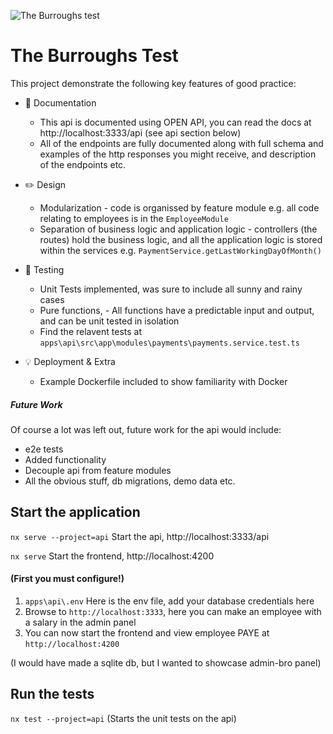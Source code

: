![The Burroughs test](https://news.xbox.com/en-us/wp-content/uploads/sites/2/win_g_OOBE_Xenon.gif?resize=940%2C528)

# The Burroughs Test

This project demonstrate the following key features of good practice:

- :book: Documentation
	- This api is documented using OPEN API, you can read the docs at http://localhost:3333/api (see api section below)
	- All of the endpoints are fully documented along with full schema and examples of the http responses you might receive, and description of the endpoints etc.
	
- :pencil2: Design
	- Modularization - code is organissed by feature module e.g. all code relating to employees is in the `EmployeeModule`
	- Separation of business logic and application logic - controllers (the routes) hold the business logic, and all the application logic is stored within the services e.g. `PaymentService.getLastWorkingDayOfMonth()`

- :space_invader: Testing
	- Unit Tests implemented, was sure to include all sunny and rainy cases
	- Pure functions, - All functions have a predictable input and output, and can be unit tested in isolation
	- Find the relavent tests at `apps\api\src\app\modules\payments\payments.service.test.ts`


- :bulb: Deployment & Extra
	- Example Dockerfile included to show familiarity with Docker

##### Future Work
Of course a lot was left out, future work for the api would include:
- e2e tests
- Added functionality
- Decouple api from feature modules
- All the obvious stuff, db migrations, demo data etc.

## Start the application
`nx serve --project=api` Start the api, http://localhost:3333/api

`nx serve` Start the frontend, http://localhost:4200

#### (First you must configure!)
1. `apps\api\.env` Here is the env file, add your database credentials here
2. Browse to `http://localhost:3333`, here you can make an employee with a salary in the admin panel
3. You can now start the frontend and view employee PAYE at `http://localhost:4200`

(I would have made a sqlite db, but I wanted to showcase admin-bro panel)

## Run the tests
`nx test --project=api` (Starts the unit tests on the api)